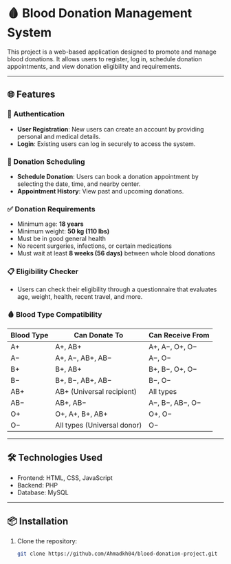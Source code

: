 # 🩸 Blood Donation Management System

This project is a web-based application designed to promote and manage blood donations. It allows users to register, log in, schedule donation appointments, and view donation eligibility and requirements.

---

## 🌐 Features

### 🔐 Authentication
- **User Registration**: New users can create an account by providing personal and medical details.
- **Login**: Existing users can log in securely to access the system.

### 📅 Donation Scheduling
- **Schedule Donation**: Users can book a donation appointment by selecting the date, time, and nearby center.
- **Appointment History**: View past and upcoming donations.

### ✅ Donation Requirements
- Minimum age: **18 years**
- Minimum weight: **50 kg (110 lbs)**
- Must be in good general health
- No recent surgeries, infections, or certain medications
- Must wait at least **8 weeks (56 days)** between whole blood donations

### 📋 Eligibility Checker
- Users can check their eligibility through a questionnaire that evaluates age, weight, health, recent travel, and more.

### 🩸 Blood Type Compatibility
| Blood Type | Can Donate To        | Can Receive From     |
|------------|----------------------|-----------------------|
| A+         | A+, AB+              | A+, A−, O+, O−        |
| A−         | A+, A−, AB+, AB−     | A−, O−                |
| B+         | B+, AB+              | B+, B−, O+, O−        |
| B−         | B+, B−, AB+, AB−     | B−, O−                |
| AB+        | AB+ (Universal recipient) | All types       |
| AB−        | AB+, AB−             | A−, B−, AB−, O−       |
| O+         | O+, A+, B+, AB+      | O+, O−                |
| O−         | All types (Universal donor) | O−         |

---

## 🛠️ Technologies Used
- Frontend: HTML, CSS, JavaScript
- Backend:  PHP
- Database: MySQL

---

## 📦 Installation

1. Clone the repository:
   ```bash
   git clone https://github.com/Ahmadkh04/blood-donation-project.git
